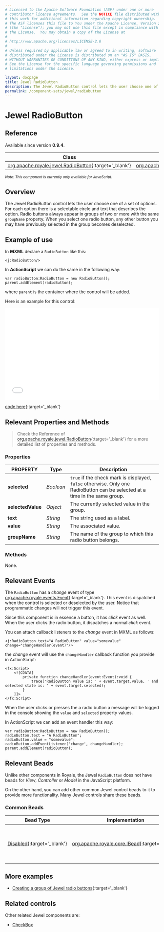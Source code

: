 ```yaml
---
# Licensed to the Apache Software Foundation (ASF) under one or more
# contributor license agreements.  See the NOTICE file distributed with
# this work for additional information regarding copyright ownership.
# The ASF licenses this file to You under the Apache License, Version 2.0
# (the "License"); you may not use this file except in compliance with
# the License.  You may obtain a copy of the License at
# 
# http://www.apache.org/licenses/LICENSE-2.0
# 
# Unless required by applicable law or agreed to in writing, software
# distributed under the License is distributed on an "AS IS" BASIS,
# WITHOUT WARRANTIES OR CONDITIONS OF ANY KIND, either express or implied.
# See the License for the specific language governing permissions and
# limitations under the License.

layout: docpage
title: Jewel RadioButton
description: The Jewel RadioButton control lets the user choose one of a set of options.
permalink: /component-sets/jewel/radiobutton
---
```


# Jewel RadioButton

## Reference

Available since version __0.9.4__.

| Class                 	    | Extends                           |
|------------------------------	|----------------------------------	|
| [org.apache.royale.jewel.RadioButton](https://royale.apache.org/asdoc/index.html#!org.apache.royale.jewel/RadioButton){:target='_blank'} | [org.apache.royale.jewel.supportClasses.button.SelectableButtonBase](https://royale.apache.org/asdoc/index.html#!org.apache.royale.jewel.supportClasses.button/SelectableButtonBase){:target='_blank'} |

<sup>_Note: This component is currently only available for JavaScript._</sup>

## Overview

The Jewel RadioButton control lets the user choose one of a set of options. For each option there is a selectable circle and text that describes the option. Radio buttons always appear in groups of two or more with the same `groupName` property. When you select one radio button, any other button you may have previously selected in the group becomes deselected.

## Example of use

In __MXML__ declare a `RadioButton` like this:

```mxml
<j:RadioButton/>
```

In __ActionScript__ we can do the same in the following way: 

```as3
var radioButton:RadioButton = new RadioButton();
parent.addElement(radioButton);
```

where `parent` is the container where the control will be added.

Here is an example for this control:

<iframe frameborder="no" border="0" marginwidth="0" marginheight="0" 
width="100%" height="300" 
src="assets/jewel/jewel_radiobutton/index.html"></iframe>

[code here](https://github.com/apache/royale-docs/blob/master/assets/jewel/jewel_radiobutton/jewel_radiobutton.mxml){:target='_blank'}

## Relevant Properties and Methods

> Check the Reference of [org.apache.royale.jewel.RadioButton](https://royale.apache.org/asdoc/index.html#!org.apache.royale.jewel/RadioButton){:target='_blank'} for a more detailed list of properties and methods.

### Properties

| PROPERTY 	    | Type   	| Description                                                                   |
|--------------	|----------	| -----------------------------------------------------------------------------	|
| __selected__  | _Boolean_ | `true` if the check mark is displayed, `false` otherwise. Only one RadioButton can be selected at a time in the same group. |
| __selectedValue__  | _Object_ | The currently selected value in the group.                     |
| __text__  	| _String_ 	| The string used as a label.                                                   |
| __value__     | _String_  | The associated value.                                                         |
| __groupName__     | _String_  | The name of the group to which this radio button belongs. |

### Methods

None.

## Relevant Events

The `RadioButton` has a _change_ event of type [org.apache.royale.events.Event](https://royale.apache.org/asdoc/index.html#!org.apache.royale.events/Event){:target='_blank'}. This event is dispatched when the control is selected or deselected by the user. Notice that programmatic changes will not trigger this event.

Since this component is in essence a button, it has _click_ event as well. When the user clicks the radio button, it dispatches a normal _click_ event.

You can attach callback listeners to the _change_ event in MXML as follows:

```mxml
<j:RadioButton text="A RadioButton" value="somevalue" change="changeHandler(event)"/>
```

the _change_ event will use the `changeHandler` callback function you provide in ActionScript:

```mxml
<fx:Script>
    <![CDATA[
        private function changeHandler(event:Event):void {
            trace('RadioButton value is: ' + event.target.value, ' and selected state is: ' + event.target.selected);
        }
    ]]>
</fx:Script>
```

When the user clicks or presses the a radio button a message will be logged in the console showing the `value` and `selected` property values.

In ActionScript we can add an event handler this way: 

```as3
var radioButton:RadioButton = new RadioButton();
radioButton.text = "A RadioButton";
radioButton.value = "somevalue";
radioButton.addEventListener('change', changeHandler);
parent.addElement(radioButton);
```

## Relevant Beads

Unlike other components in Royale, the Jewel `RadioButton` does not have beads for _View_, _Controller_ or _Model_ in the JavaScript platform.

On the other hand, you can add other common Jewel control beads to it to provide more functionality. Many Jewel controls share these beads.

### Common Beads

| Bead Type       	| Implementation                               	  | Description                                     |
|-----------------	|------------------------------------------------ |------------------------------------------------	|
| [Disabled](https://royale.apache.org/asdoc/index.html#!org.apache.royale.jewel.beads.controls/Disabled){:target='_blank'}      	| [org.apache.royale.core.IBead](https://royale.apache.org/asdoc/index.html#!org.apache.royale.core/IBead){:target='_blank'} | This bead lets you disable and enable a Jewel control.	|

## More examples

* [Creating a group of Jewel radio buttons](https://royale.apache.org/creating-a-group-of-jewel-radiobuttons/){:target='_blank'}

## Related controls

Other related Jewel components are:

* [CheckBox](component-sets/jewel/checkbox)
